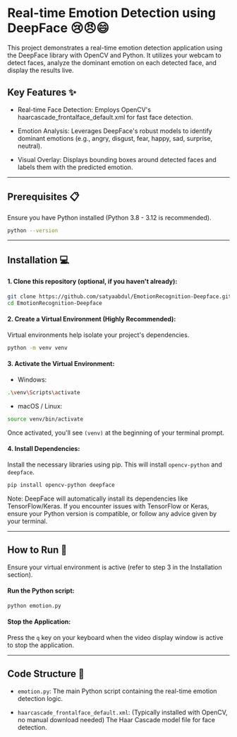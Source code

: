 # Real-time Emotion Detection using DeepFace 😢😠😄

This project demonstrates a real-time emotion detection application using the DeepFace library with OpenCV and Python. It utilizes your webcam to detect faces, analyze the dominant emotion on each detected face, and display the results live.

## Key Features ✨
- Real-time Face Detection: Employs OpenCV's haarcascade_frontalface_default.xml for fast face detection.

- Emotion Analysis: Leverages DeepFace's robust models to identify dominant emotions (e.g., angry, disgust, fear, happy, sad, surprise, neutral).

- Visual Overlay: Displays bounding boxes around detected faces and labels them with the predicted emotion.

---

## Prerequisites 📋

Ensure you have Python installed (Python 3.8 - 3.12 is recommended).

```bash
python --version
```

---

## Installation 💻
#### 1. Clone this repository (optional, if you haven't already):

```bash
git clone https://github.com/satyaabdul/EmotionRecognition-Deepface.git
cd EmotionRecognition-Deepface
```

#### 2. Create a Virtual Environment (Highly Recommended):
Virtual environments help isolate your project's dependencies.

```bash
python -m venv venv
```

#### 3. Activate the Virtual Environment:

- Windows:
```bash
.\venv\Scripts\activate
```

- macOS / Linux:

```bash
source venv/bin/activate
```

Once activated, you'll see `(venv)` at the beginning of your terminal prompt.

#### 4. Install Dependencies:
Install the necessary libraries using pip. This will install `opencv-python` and `deepface`.

```bash
pip install opencv-python deepface
```

Note: DeepFace will automatically install its dependencies like TensorFlow/Keras. If you encounter issues with TensorFlow or Keras, ensure your Python version is compatible, or follow any advice given by your terminal.

---

## How to Run 🚀
Ensure your virtual environment is active (refer to step 3 in the Installation section).

#### Run the Python script:
```bash
python emotion.py
```

#### Stop the Application:
Press the `q` key on your keyboard when the video display window is active to stop the application.

---

## Code Structure 📁
- `emotion.py`: The main Python script containing the real-time emotion detection logic.

- `haarcascade_frontalface_default.xml`: (Typically installed with OpenCV, no manual download needed) The Haar Cascade model file for face detection.
